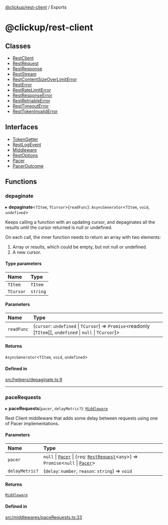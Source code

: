 [@clickup/rest-client](README.md) / Exports

# @clickup/rest-client

## Classes

- [RestClient](classes/RestClient.md)
- [RestRequest](classes/RestRequest.md)
- [RestResponse](classes/RestResponse.md)
- [RestStream](classes/RestStream.md)
- [RestContentSizeOverLimitError](classes/RestContentSizeOverLimitError.md)
- [RestError](classes/RestError.md)
- [RestRateLimitError](classes/RestRateLimitError.md)
- [RestResponseError](classes/RestResponseError.md)
- [RestRetriableError](classes/RestRetriableError.md)
- [RestTimeoutError](classes/RestTimeoutError.md)
- [RestTokenInvalidError](classes/RestTokenInvalidError.md)

## Interfaces

- [TokenGetter](interfaces/TokenGetter.md)
- [RestLogEvent](interfaces/RestLogEvent.md)
- [Middleware](interfaces/Middleware.md)
- [RestOptions](interfaces/RestOptions.md)
- [Pacer](interfaces/Pacer.md)
- [PacerOutcome](interfaces/PacerOutcome.md)

## Functions

### depaginate

▸ **depaginate**\<`TItem`, `TCursor`\>(`readFunc`): `AsyncGenerator`\<`TItem`, `void`, `undefined`\>

Keeps calling a function with an updating cursor, and depaginates all the
results until the cursor returned is null or undefined.

On each call, the inner function needs to return an array with two elements:
1. Array or results, which could be empty, but not null or undefined.
2. A new cursor.

#### Type parameters

| Name | Type |
| :------ | :------ |
| `TItem` | `TItem` |
| `TCursor` | `string` |

#### Parameters

| Name | Type |
| :------ | :------ |
| `readFunc` | (`cursor`: `undefined` \| `TCursor`) => `Promise`\<readonly [`TItem`[], `undefined` \| ``null`` \| `TCursor`]\> |

#### Returns

`AsyncGenerator`\<`TItem`, `void`, `undefined`\>

#### Defined in

[src/helpers/depaginate.ts:9](https://github.com/clickup/rest-client/blob/master/src/helpers/depaginate.ts#L9)

___

### paceRequests

▸ **paceRequests**(`pacer`, `delayMetric?`): [`Middleware`](interfaces/Middleware.md)

Rest Client middleware that adds some delay between requests using one of
Pacer implementations.

#### Parameters

| Name | Type |
| :------ | :------ |
| `pacer` | ``null`` \| [`Pacer`](interfaces/Pacer.md) \| (`req`: [`RestRequest`](classes/RestRequest.md)\<`any`\>) => `Promise`\<``null`` \| [`Pacer`](interfaces/Pacer.md)\> |
| `delayMetric?` | (`delay`: `number`, `reason`: `string`) => `void` |

#### Returns

[`Middleware`](interfaces/Middleware.md)

#### Defined in

[src/middlewares/paceRequests.ts:33](https://github.com/clickup/rest-client/blob/master/src/middlewares/paceRequests.ts#L33)
